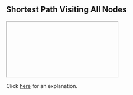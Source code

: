 ##  Shortest Path Visiting All Nodes 

<iframe></iframe>

Click [here](Explanation.md) for an explanation.

